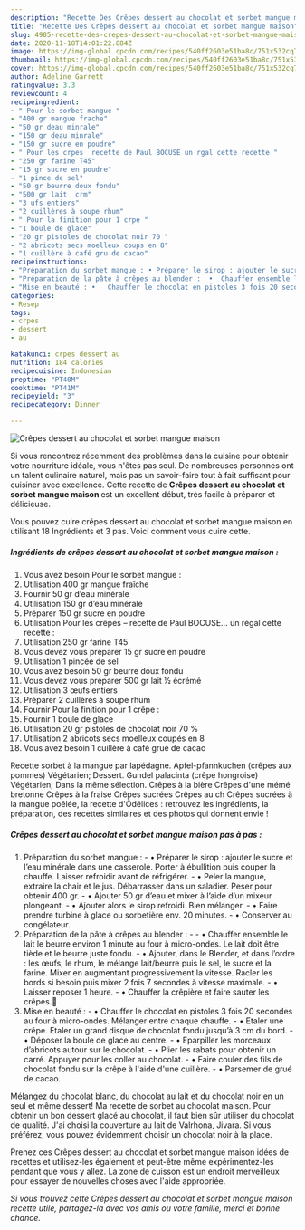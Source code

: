 ```yaml
---
description: "Recette Des Crêpes dessert au chocolat et sorbet mangue maison"
title: "Recette Des Crêpes dessert au chocolat et sorbet mangue maison"
slug: 4905-recette-des-crepes-dessert-au-chocolat-et-sorbet-mangue-maison
date: 2020-11-18T14:01:22.884Z
image: https://img-global.cpcdn.com/recipes/540ff2603e51ba8c/751x532cq70/crepes-dessert-au-chocolat-et-sorbet-mangue-maison-photo-principale-de-la-recette.jpg
thumbnail: https://img-global.cpcdn.com/recipes/540ff2603e51ba8c/751x532cq70/crepes-dessert-au-chocolat-et-sorbet-mangue-maison-photo-principale-de-la-recette.jpg
cover: https://img-global.cpcdn.com/recipes/540ff2603e51ba8c/751x532cq70/crepes-dessert-au-chocolat-et-sorbet-mangue-maison-photo-principale-de-la-recette.jpg
author: Adeline Garrett
ratingvalue: 3.3
reviewcount: 4
recipeingredient:
- " Pour le sorbet mangue "
- "400 gr mangue frache"
- "50 gr deau minrale"
- "150 gr deau minrale"
- "150 gr sucre en poudre"
- " Pour les crpes  recette de Paul BOCUSE un rgal cette recette "
- "250 gr farine T45"
- "15 gr sucre en poudre"
- "1 pince de sel"
- "50 gr beurre doux fondu"
- "500 gr lait  crm"
- "3 ufs entiers"
- "2 cuillères à soupe rhum"
- " Pour la finition pour 1 crpe "
- "1 boule de glace"
- "20 gr pistoles de chocolat noir 70 "
- "2 abricots secs moelleux coups en 8"
- "1 cuillère à café gru de cacao"
recipeinstructions:
- "Préparation du sorbet mangue : • Préparer le sirop : ajouter le sucre et l’eau minérale dans une casserole. Porter à ébullition puis couper la chauffe. Laisser refroidir avant de réfrigérer. • Peler la mangue, extraire la chair et le jus. Débarrasser dans un saladier. Peser pour obtenir 400 gr. • Ajouter 50 gr d’eau et mixer à l’aide d’un mixeur plongeant. • Ajouter alors le sirop refroidi. Bien mélanger. •	Faire prendre turbine à glace ou sorbetière env. 20 minutes. •	Conserver au congélateur."
- "Préparation de la pâte à crêpes au blender :  •	Chauffer ensemble le lait le beurre environ 1 minute au four à micro-ondes. Le lait doit être tiède et le beurre juste fondu. •	Ajouter, dans le Blender, et dans l’ordre : les œufs, le rhum, le mélange lait/beurre puis le sel, le sucre et la farine. Mixer en augmentant progressivement la vitesse. Racler les bords si besoin puis mixer 2 fois 7 secondes à vitesse maximale. •	Laisser reposer 1 heure. •	Chauffer la crêpière et faire sauter les crêpes."
- "Mise en beauté : •	Chauffer le chocolat en pistoles 3 fois 20 secondes au four à micro-ondes. Mélanger entre chaque chauffe. •	Etaler une crêpe. Etaler un grand disque de chocolat fondu jusqu’à 3 cm du bord. •	Déposer la boule de glace au centre. •	Eparpiller les morceaux d’abricots autour sur le chocolat. •	Plier les rabats pour obtenir un carré. Appuyer pour les coller au chocolat. •	Faire couler des fils de chocolat fondu sur la crêpe à l&#39;aide d&#39;une cuillère. •	Parsemer de grué de cacao."
categories:
- Resep
tags:
- crpes
- dessert
- au

katakunci: crpes dessert au 
nutrition: 184 calories
recipecuisine: Indonesian
preptime: "PT40M"
cooktime: "PT41M"
recipeyield: "3"
recipecategory: Dinner

---
```



![Crêpes dessert au chocolat et sorbet mangue maison](https://img-global.cpcdn.com/recipes/540ff2603e51ba8c/751x532cq70/crepes-dessert-au-chocolat-et-sorbet-mangue-maison-photo-principale-de-la-recette.jpg)

Si vous rencontrez récemment des problèmes dans la cuisine pour obtenir votre nourriture idéale, vous n'êtes pas seul. De nombreuses personnes ont un talent culinaire naturel, mais pas un savoir-faire tout à fait suffisant pour cuisiner avec excellence. Cette recette de <strong> Crêpes dessert au chocolat et sorbet mangue maison </strong> est un excellent début, très facile à préparer et délicieuse.

<!--inarticleads1-->

Vous pouvez cuire crêpes dessert au chocolat et sorbet mangue maison en utilisant 18 Ingrédients et 3 pas. Voici comment vous cuire cette.

##### Ingrédients de crêpes dessert au chocolat et sorbet mangue maison :

1. Vous avez besoin  Pour le sorbet mangue :
1. Utilisation 400 gr mangue fraîche
1. Fournir 50 gr d’eau minérale
1. Utilisation 150 gr d’eau minérale
1. Préparer 150 gr sucre en poudre
1. Utilisation  Pour les crêpes – recette de Paul BOCUSE… un régal cette recette :
1. Utilisation 250 gr farine T45
1. Vous devez vous préparer 15 gr sucre en poudre
1. Utilisation 1 pincée de sel
1. Vous avez besoin 50 gr beurre doux fondu
1. Vous devez vous préparer 500 gr lait ½ écrémé
1. Utilisation 3 œufs entiers
1. Préparer 2 cuillères à soupe rhum
1. Fournir  Pour la finition pour 1 crêpe :
1. Fournir 1 boule de glace
1. Utilisation 20 gr pistoles de chocolat noir 70 %
1. Utilisation 2 abricots secs moelleux coupés en 8
1. Vous avez besoin 1 cuillère à café grué de cacao


Recette sorbet à la mangue par lapédagne. Apfel-pfannkuchen (crêpes aux pommes) Végétarien; Dessert. Gundel palacinta (crêpe hongroise) Végétarien; Dans la même sélection. Crêpes à la bière Crêpes d&#39;une mémé bretonne Crêpes à la fraise Crêpes sucrées Crêpes au ch Crêpes sucrées à la mangue poêlée, la recette d&#39;Ôdélices : retrouvez les ingrédients, la préparation, des recettes similaires et des photos qui donnent envie ! 

<!--inarticleads2-->

##### Crêpes dessert au chocolat et sorbet mangue maison pas à pas :

1. Préparation du sorbet mangue : - • Préparer le sirop : ajouter le sucre et l’eau minérale dans une casserole. Porter à ébullition puis couper la chauffe. Laisser refroidir avant de réfrigérer. - • Peler la mangue, extraire la chair et le jus. Débarrasser dans un saladier. Peser pour obtenir 400 gr. - • Ajouter 50 gr d’eau et mixer à l’aide d’un mixeur plongeant. - • Ajouter alors le sirop refroidi. Bien mélanger. - •	Faire prendre turbine à glace ou sorbetière env. 20 minutes. - •	Conserver au congélateur.
1. Préparation de la pâte à crêpes au blender : -  - •	Chauffer ensemble le lait le beurre environ 1 minute au four à micro-ondes. Le lait doit être tiède et le beurre juste fondu. - •	Ajouter, dans le Blender, et dans l’ordre : les œufs, le rhum, le mélange lait/beurre puis le sel, le sucre et la farine. Mixer en augmentant progressivement la vitesse. Racler les bords si besoin puis mixer 2 fois 7 secondes à vitesse maximale. - •	Laisser reposer 1 heure. - •	Chauffer la crêpière et faire sauter les crêpes.
1. Mise en beauté : - •	Chauffer le chocolat en pistoles 3 fois 20 secondes au four à micro-ondes. Mélanger entre chaque chauffe. - •	Etaler une crêpe. Etaler un grand disque de chocolat fondu jusqu’à 3 cm du bord. - •	Déposer la boule de glace au centre. - •	Eparpiller les morceaux d’abricots autour sur le chocolat. - •	Plier les rabats pour obtenir un carré. Appuyer pour les coller au chocolat. - •	Faire couler des fils de chocolat fondu sur la crêpe à l&#39;aide d&#39;une cuillère. - •	Parsemer de grué de cacao.


Mélangez du chocolat blanc, du chocolat au lait et du chocolat noir en un seul et même dessert! Ma recette de sorbet au chocolat maison. Pour obtenir un bon dessert glacé au chocolat, il faut bien sûr utiliser du chocolat de qualité. J&#39;ai choisi la couverture au lait de Valrhona, Jivara. Si vous préférez, vous pouvez évidemment choisir un chocolat noir à la place. 

<!--inarticleads1-->

<p>
Prenez ces Crêpes dessert au chocolat et sorbet mangue maison idées de recettes et utilisez-les également et peut-être même expérimentez-les pendant que vous y allez. La zone de cuisson est un endroit merveilleux pour essayer de nouvelles choses avec l'aide appropriée.
</p>

<p>
<i>Si vous trouvez cette Crêpes dessert au chocolat et sorbet mangue maison recette utile, partagez-la avec vos amis ou votre famille, merci et bonne chance.</i>
</p>
